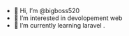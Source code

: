 - 👋 Hi, I’m @bigboss520
- 👀 I’m interested in devolopement web
- 🌱 I’m currently learning laravel
.

<!---
bigboss520/bigboss520 is a ✨ special ✨ repository because its `README.md` (this file) appears on your GitHub profile.
You can click the Preview link to take a look at your changes.
--->
